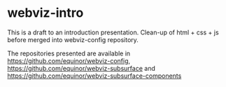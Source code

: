 # webviz-intro

This is a draft to an introduction presentation. Clean-up of html + css + js before merged into webviz-config repository.

The repositories presented are available in https://github.com/equinor/webviz-config, https://github.com/equinor/webviz-subsurface and https://github.com/equinor/webviz-subsurface-components
